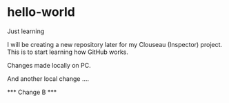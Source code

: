 # hello-world
Just learning

I will be creating a new repository later for my Clouseau (Inspector) project.
This is to start learning how GitHub works.

Changes made locally on PC.

And another local change ....

*** Change B ***
